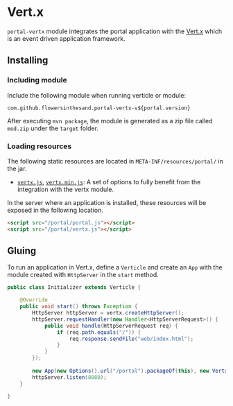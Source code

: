 # Vert.x
`portal-vertx` module integrates the portal application with the [Vert.x](http://vertx.io/) which is an event driven application framework.

## Installing
### Including module
Include the following module when running verticle or module:
```
com.github.flowersinthesand.portal-vertx-v${portal.version}
```

After executing `mvn package`, the module is generated as a zip file called `mod.zip` under the `target` folder.

### Loading resources
The following static resources are located in `META-INF/resources/portal/` in the jar.

* [`vertx.js`](https://github.com/flowersinthesand/portal-java/blob/master/vertx/src/main/resources/META-INF/resources/portal/vertx.js), [`vertx.min.js`](https://github.com/flowersinthesand/portal-java/blob/master/vertx/src/main/resources/META-INF/resources/portal/vertx.min.js): A set of options to fully benefit from the integration with the vertx module.

In the server where an application is installed, these resources will be exposed in the following location.

```html
<script src="/portal/portal.js"></script>
<script src="/portal/vertx.js"></script>
```

## Gluing
To run an application in Vert.x, define a `Verticle` and create an `App` with the module created with `HttpServer` in the `start` method.

```java
public class Initializer extends Verticle {

    @Override
    public void start() throws Exception {
        HttpServer httpServer = vertx.createHttpServer();
        httpServer.requestHandler(new Handler<HttpServerRequest>() {
            public void handle(HttpServerRequest req) {
                if (req.path.equals("/")) {
                    req.response.sendFile("web/index.html");
                }
            }
        });
        
        new App(new Options().url("/portal").packageOf(this), new VertxModule(httpServer));
        httpServer.listen(8080);
    }

}
```
